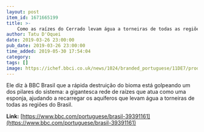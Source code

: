 ```yaml
---
layout: post
item_id: 1671665199
title: >-
    Como as raízes do Cerrado levam água a torneiras de todas as regiões do Brasil
author: Tatu D'Oquei
date: 2019-03-26 23:00:00
pub_date: 2019-03-26 23:00:00
time_added: 2019-05-30 17:54:04
category: 
tags: []
image: https://ichef.bbci.co.uk/news/1024/branded_portuguese/11DE7/production/_95319137_chapada_veadeiros.jpg
---
```


Ele diz à BBC Brasil que a rápida destruição do bioma está golpeando um dos pilares do sistema: a gigantesca rede de raízes que atua como uma esponja, ajudando a recarregar os aquíferos que levam água a torneiras de todas as regiões do Brasil.

**Link:** [https://www.bbc.com/portuguese/brasil-39391161](https://www.bbc.com/portuguese/brasil-39391161)

